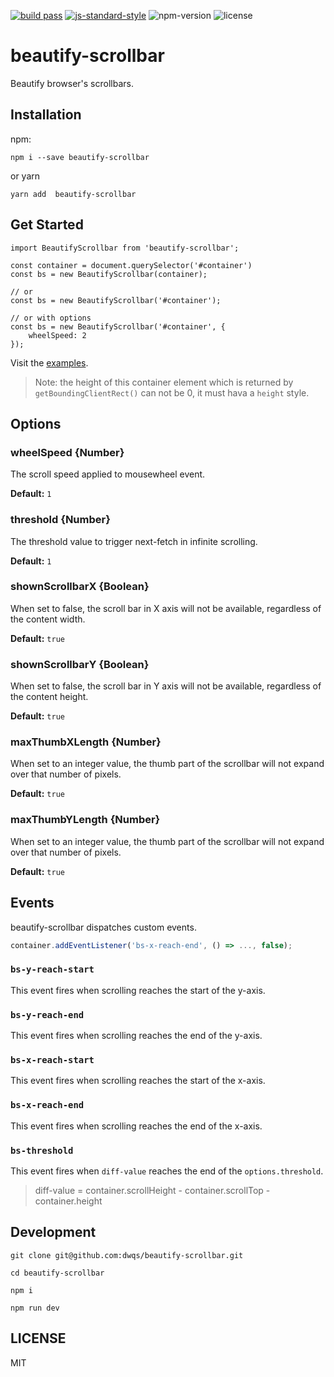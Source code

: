 [![build pass](https://api.travis-ci.org/dwqs/beautify-scrollbar.svg?branch=master)](https://travis-ci.org/dwqs/beautify-scrollbar) [![js-standard-style](https://img.shields.io/badge/code%20style-standard-brightgreen.svg)](http://standardjs.com) ![npm-version](https://img.shields.io/npm/v/beautify-scrollbar.svg) ![license](https://img.shields.io/npm/l/beautify-scrollbar.svg)
# beautify-scrollbar
Beautify browser's scrollbars.

## Installation

npm:

```
npm i --save beautify-scrollbar
```
or yarn

```
yarn add  beautify-scrollbar
```

## Get Started

```
import BeautifyScrollbar from 'beautify-scrollbar';

const container = document.querySelector('#container')
const bs = new BeautifyScrollbar(container);

// or
const bs = new BeautifyScrollbar('#container');

// or with options
const bs = new BeautifyScrollbar('#container', {
    wheelSpeed: 2
});
```

Visit the [examples](https://dwqs.github.io/beautify-scrollbar).

>Note: the height of this container element which is returned by `getBoundingClientRect()` can not be 0, it must hava a `height` style.

## Options
### wheelSpeed {Number}
The scroll speed applied to mousewheel event.

**Default:** `1`

### threshold {Number}
The threshold value to trigger next-fetch in infinite scrolling.

**Default:** `1`

### shownScrollbarX {Boolean}
When set to false, the scroll bar in X axis will not be available, regardless of the content width.

**Default:** `true`

### shownScrollbarY {Boolean}
When set to false, the scroll bar in Y axis will not be available, regardless of the content height.

**Default:** `true`

### maxThumbXLength {Number}
When set to an integer value, the thumb part of the scrollbar will not expand over that number of pixels.

**Default:** `true`

### maxThumbYLength {Number}
When set to an integer value, the thumb part of the scrollbar will not expand over that number of pixels.

**Default:** `true`

## Events
beautify-scrollbar dispatches custom events.

```js
container.addEventListener('bs-x-reach-end', () => ..., false);
```

### `bs-y-reach-start`
This event fires when scrolling reaches the start of the y-axis.

### `bs-y-reach-end`
This event fires when scrolling reaches the end of the y-axis.

### `bs-x-reach-start`
This event fires when scrolling reaches the start of the x-axis.

### `bs-x-reach-end`
This event fires when scrolling reaches the end of the x-axis.

### `bs-threshold`
This event fires when `diff-value` reaches the end of the `options.threshold`.

>diff-value = container.scrollHeight - container.scrollTop - container.height

## Development
```
git clone git@github.com:dwqs/beautify-scrollbar.git

cd beautify-scrollbar

npm i 

npm run dev
```

## LICENSE
MIT